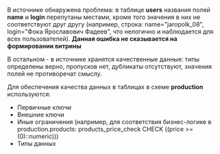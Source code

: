 В источнике обнаружена проблема: в таблице **users** названия полей **name** и **login** перепутаны местами, кроме того значения в них не соответствуют друг другу (например, строка: name="jaropolk_08", login="Фока Ярославович Фадеев", что нелогично и наблюдается для всех пользователей). **Данная ошибка не сказывается на формировании витрины**

В остальном - в источнике хранятся качественные данные: типы определены верно, пропусков нет, дубликаты отсутствуют, значения полей не противоречат смыслу.

Для обеспечения качества данных в таблицах в схеме **production** используются:
- Первичные ключи
- Внешние ключи
- Иные ограничения (например, для соответствия бизнес-логике в production.products: products_price_check CHECK ((price >= (0)::numeric)))
- Типы данных
